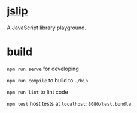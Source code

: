 # [jslip](https://c-dante.github.io/jslip)
A JavaScript library playground.

# build

`npm run serve` for developing

`npm run compile` to build to `./bin`

`npm run lint` to lint code

`npm test` host tests at `localhost:8080/test.bundle`
